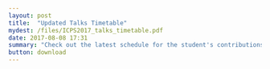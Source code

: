 ```yaml
---
layout: post
title:  "Updated Talks Timetable"
mydest: /files/ICPS2017_talks_timetable.pdf
date: 2017-08-08 17:31
summary: "Check out the latest schedule for the student's contributions"
button: download
---
```



